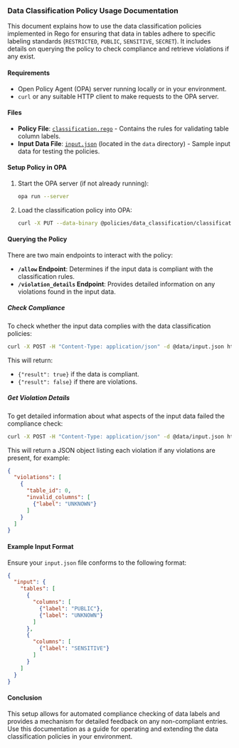 ### Data Classification Policy Usage Documentation

This document explains how to use the data classification policies implemented in Rego for ensuring that data in tables adhere to specific labeling standards (`RESTRICTED`, `PUBLIC`, `SENSITIVE`, `SECRET`). It includes details on querying the policy to check compliance and retrieve violations if any exist.

#### Requirements

- Open Policy Agent (OPA) server running locally or in your environment.
- `curl` or any suitable HTTP client to make requests to the OPA server.

#### Files

- **Policy File**: [`classification.rego`](https://github.com/farmanp/data-platform-opa-poc/blob/main/policies/data_classification/classification.rego) - Contains the rules for validating table column labels.
- **Input Data File**: [`input.json`](https://github.com/farmanp/data-platform-opa-poc/blob/main/data/input.json) (located in the `data` directory) - Sample input data for testing the policies.

#### Setup Policy in OPA

1. Start the OPA server (if not already running):
   ```bash
   opa run --server
   ```

2. Load the classification policy into OPA:
   ```bash
   curl -X PUT --data-binary @policies/data_classification/classification.rego http://localhost:8181/v1/policies/dataclassification
   ```

#### Querying the Policy

There are two main endpoints to interact with the policy:

- **`/allow` Endpoint**: Determines if the input data is compliant with the classification rules.
- **`/violation_details` Endpoint**: Provides detailed information on any violations found in the input data.

##### Check Compliance

To check whether the input data complies with the data classification policies:

```bash
curl -X POST -H "Content-Type: application/json" -d @data/input.json http://localhost:8181/v1/data/dataclassification/allow
```

This will return:
- `{"result": true}` if the data is compliant.
- `{"result": false}` if there are violations.

##### Get Violation Details

To get detailed information about what aspects of the input data failed the compliance check:

```bash
curl -X POST -H "Content-Type: application/json" -d @data/input.json http://localhost:8181/v1/data/dataclassification/violation_details
```

This will return a JSON object listing each violation if any violations are present, for example:

```json
{
  "violations": [
    {
      "table_id": 0,
      "invalid_columns": [
        {"label": "UNKNOWN"}
      ]
    }
  ]
}
```

#### Example Input Format

Ensure your `input.json` file conforms to the following format:

```json
{
  "input": {
    "tables": [
      {
        "columns": [
          {"label": "PUBLIC"},
          {"label": "UNKNOWN"}
        ]
      },
      {
        "columns": [
          {"label": "SENSITIVE"}
        ]
      }
    ]
  }
}
```

#### Conclusion

This setup allows for automated compliance checking of data labels and provides a mechanism for detailed feedback on any non-compliant entries. Use this documentation as a guide for operating and extending the data classification policies in your environment.
